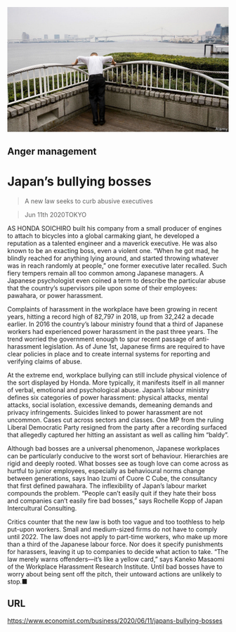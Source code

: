 ![](./images/20200613_WBP502.jpg)

## Anger management

# Japan’s bullying bosses

> A new law seeks to curb abusive executives

> Jun 11th 2020TOKYO

AS HONDA SOICHIRO built his company from a small producer of engines to attach to bicycles into a global carmaking giant, he developed a reputation as a talented engineer and a maverick executive. He was also known to be an exacting boss, even a violent one. “When he got mad, he blindly reached for anything lying around, and started throwing whatever was in reach randomly at people,” one former executive later recalled. Such fiery tempers remain all too common among Japanese managers. A Japanese psychologist even coined a term to describe the particular abuse that the country’s supervisors pile upon some of their employees: pawahara, or power harassment.

Complaints of harassment in the workplace have been growing in recent years, hitting a record high of 82,797 in 2018, up from 32,242 a decade earlier. In 2016 the country’s labour ministry found that a third of Japanese workers had experienced power harassment in the past three years. The trend worried the government enough to spur recent passage of anti-harassment legislation. As of June 1st, Japanese firms are required to have clear policies in place and to create internal systems for reporting and verifying claims of abuse.

At the extreme end, workplace bullying can still include physical violence of the sort displayed by Honda. More typically, it manifests itself in all manner of verbal, emotional and psychological abuse. Japan’s labour ministry defines six categories of power harassment: physical attacks, mental attacks, social isolation, excessive demands, demeaning demands and privacy infringements. Suicides linked to power harassment are not uncommon. Cases cut across sectors and classes. One MP from the ruling Liberal Democratic Party resigned from the party after a recording surfaced that allegedly captured her hitting an assistant as well as calling him “baldy”.

Although bad bosses are a universal phenomenon, Japanese workplaces can be particularly conducive to the worst sort of behaviour. Hierarchies are rigid and deeply rooted. What bosses see as tough love can come across as hurtful to junior employees, especially as behavioural norms change between generations, says Inao Izumi of Cuore C Cube, the consultancy that first defined pawahara. The inflexibility of Japan’s labour market compounds the problem. “People can’t easily quit if they hate their boss and companies can’t easily fire bad bosses,” says Rochelle Kopp of Japan Intercultural Consulting.

Critics counter that the new law is both too vague and too toothless to help put-upon workers. Small and medium-sized firms do not have to comply until 2022. The law does not apply to part-time workers, who make up more than a third of the Japanese labour force. Nor does it specify punishments for harassers, leaving it up to companies to decide what action to take. “The law merely warns offenders—it’s like a yellow card,” says Kaneko Masaomi of the Workplace Harassment Research Institute. Until bad bosses have to worry about being sent off the pitch, their untoward actions are unlikely to stop.■

## URL

https://www.economist.com/business/2020/06/11/japans-bullying-bosses
